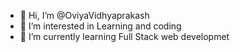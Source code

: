 - 👋 Hi, I’m @OviyaVidhyaprakash
- 👀 I’m interested in Learning and coding
- 🌱 I’m currently learning Full Stack web developmet
  

<!---
OviyaVidhyaprakash/OviyaVidhyaprakash is a ✨ special ✨ repository because its `README.md` (this file) appears on your GitHub profile.
You can click the Preview link to take a look at your changes.
--->
